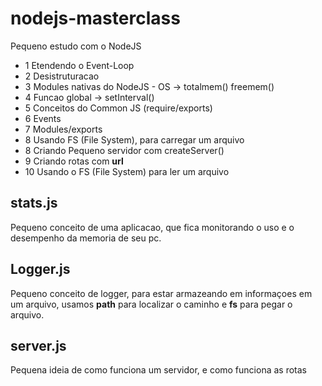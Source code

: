 # nodejs-masterclass
Pequeno estudo com o NodeJS

- 1 Etendendo o Event-Loop
- 2 Desistruturacao
- 3 Modules nativas do NodeJS - OS -> totalmem() freemem()
- 4 Funcao global -> setInterval()
- 5 Conceitos do Common JS (require/exports) 
- 6 Events
- 7 Modules/exports
- 8 Usando FS (File System), para carregar um arquivo
- 8 Criando Pequeno servidor com createServer()
- 9 Criando rotas com __url__
- 10 Usando o FS (File System) para ler um arquivo 

## stats.js
Pequeno conceito de uma aplicacao, que fica monitorando o uso e o desempenho da memoria de seu pc.

## Logger.js
Pequeno conceito de logger, para estar armazeando em informaçoes em um arquivo, usamos __path__ para localizar o caminho e __fs__ para pegar o arquivo. 

## server.js
Pequena ideia de como funciona um servidor, e como funciona as rotas
